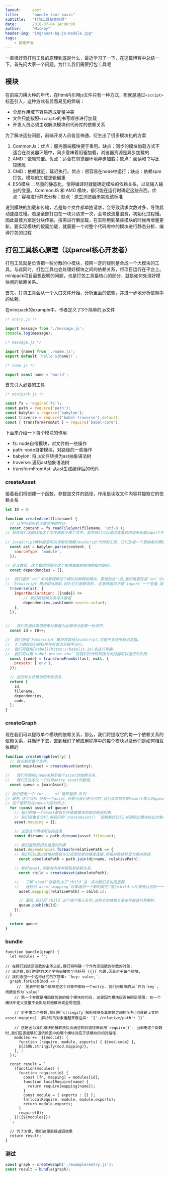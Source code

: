 ```yaml
---
layout:     post
title:      "bundle-tool-basis"
subtitle:   "打包工具基本原理"
date:       2018-07-04 14:00:00
author:     "Mickey"
header-img: "img/post-bg-js-module.jpg"
tags:
    - 前端开发
---
```


一直很好奇打包工具的原理到底是什么，最近学习了一下，在这篇博客中总结一下，首先问大家一个问题，为什么我们需要打包工具呢

## 模块

在前端刀耕火种的年代，在html内引用js文件只有一种方式，那就是通过`<script>`标签引入，这种方式有显而易见的弊端：

* 全局作用域下容易造成变量冲突
* 文件只能按照`<script>`的书写顺序进行加载
* 开发人员必须主观解决模块和代码库的依赖关系

为了解决这些问题，前端开发人员各显神通，衍生出了很多模块化的方案

1. CommonJs：优点：服务器端模块便于重用。缺点：同步的模块加载方式不适合在浏览器环境中，同步意味着阻塞加载，浏览器资源是异步加载的
2. AMD：依赖前置。优点：适合在浏览器环境异步加载；缺点：阅读和书写比较困难
3. CMD：依赖就近，延迟执行。优点：很容易在node中运行；缺点：依赖spm打包，模块的加载逻辑偏重
4. ES6模块：:尽量的静态化，使得编译时就能确定模块的依赖关系，以及输入输出的变量。CommonJS 和 AMD 模块，都只能在运行时确定这些东西。优点：容易进行静态分析；缺点：原生浏览器未实现该标准

说到模块的加载和传输，若是每个文件都单独请求，会导致请求次数过多，导致启动速度过慢。若是全部打包在一块只请求一次，会导致流量浪费，初始化过程慢。因此最佳方案是分块传输，按需进行懒加载，在实际用到某些模块的时候再增量更新。要实现模块的按需加载，就需要一个对整个代码库中的模块进行静态分析、编译打包的过程

## 打包工具核心原理（以parcel核心开发者）

打包工具就是负责把一些分散的小模块，按照一定的规则整合成一个大模块的工具。与此同时，打包工具也会处理好模块之间的依赖关系，将项目运行在平台上。minipack项目最想说明的问题，也是打包工具最核心的部分，就是如何处理好模块间的依赖关系。

首先，打包工具会从一个入口文件开始，分析里面的依赖，并进一步地分析依赖中的依赖。

在minipack的example中，作者定义了3个简单的.js文件

```js
/* entry.js */

import message from './message.js';
console.log(message);

/* message.js */

import {name} from './name.js';
export default `hello ${name}!`;

/* name.js */

export const name = 'world';
```

首先引入必要的工具

```js
/* minipack.js */

const fs = require('fs');
const path = require('path');
const babylon = require('babylon');
const traverse = require('babel-traverse').default;
const { transformFromAst } = require('babel-core');
```

下面来介绍一下每个模块的作用

* fs: node自带模块，对文件的一些操作
* path: node自带模块，对路径的一些操作
* babylon: 将.js文件转换为ast抽象语法树
* traverse: 遍历ast抽象语法树
* transformFromAst: 从ast生成编译后的代码

### createAsset

接着我们将创建一个函数，参数是文件的路径，作用是读取文件内容并提取它的依赖关系

```js
let ID = 0;

function createAsset(filename) {
  // 以字符串形式读取文件的内容. 
  const content = fs.readFileSync(filename, 'utf-8');
// 现在我们试图找出这个文件依赖于哪个文件。虽然我们可以通过查看其内容来获取import字符串. 然而,这是一个非常笨重的方法，我们将使用JavaScript解析器来代替。
  
// JavaScript解析器是可以读取和理解JavaScript代码的工具，它们生成一个更抽象的模型,称为`ast (抽象语法树)(https://astexplorer.net)`。
  const ast = babylon.parse(content, {
    sourceType: 'module',
  });

// 定义数组，这个数组将保存这个模块依赖的模块的相对路径.
  const dependencies = [];

//  我们遍历`ast`来试着理解这个模块依赖哪些模块，要做到这一点,我们需要检查`ast`中的每个 `import` 声明。
// `Ecmascript`模块相当简单,因为它们是静态的. 这意味着你不能`import`一个变量,或者有条件地`import`另一个模块。每次我们看到`import`声明时,我们都可以将其数值视为`依赖性`。
  traverse(ast, {
    ImportDeclaration: ({node}) => 
        // 我们将依赖关系存入数组
        dependencies.push(node.source.value);
    },
  });
  

//   我们还通过递增简单计数器为此模块分配唯一标识符. 
  const id = ID++;

//  我们使用`Ecmascript`模块和其他JavaScript,可能不支持所有浏览器。
//  为了确保我们的程序在所有浏览器中运行,
//  我们将使用[babel](https://babeljs.io)来进行转换。
//  我们可以用`babel-preset-env``将我们的代码转换为浏览器可以运行的东西. 
  const {code} = transformFromAst(ast, null, {
    presets: ['env'],
  });

  // 返回有关此模块的所有信息.
  return {
    id,
    filename,
    dependencies,
    code,
  };
}
```

### createGraph

现在我们可以提取单个模块的依赖关系，那么，我们将提取它的每一个依赖关系的依赖关系，并循环下去，直到我们了解应用程序中的每个模块以及他们是如何相互依赖的

```js
function createGraph(entry) {
  // 首先解析整个文件.
  const mainAsset = createAsset(entry);

//   我们将使用queue来解析每个asset的依赖关系. 
//   我们正在定义一个只有entry asset的数组.
  const queue = [mainAsset];

// 我们使用一个`for ... of`循环遍历 队列. 
// 最初 这个队列 只有一个asset,但是当我们迭代它时,我们会将额外的assert推入到queue中. 
// 这个循环将在queue为空时终止. 
  for (const asset of queue) {
    // 我们的每一个asset都有它所依赖模块的相对路径列表. 
    // 我们将重复它们,用我们的`createAsset() `函数解析它们,并跟踪此模块在此对象中的依赖关系.
    asset.mapping = {};

    // 这是这个模块所在的目录. 
    const dirname = path.dirname(asset.filename);

    // 我们遍历其相关路径的列表
    asset.dependencies.forEach(relativePath => {
    // 我们可以通过将相对路径与父资源目录的路径连接,将相对路径转变为绝对路径.
      const absolutePath = path.join(dirname, relativePath);

    // 解析asset,读取其内容并提取其依赖关系.
      const child = createAsset(absolutePath);

    //   了解`asset`依赖取决于`child`这一点对我们来说很重要. 
    //   通过给`asset.mapping`对象增加一个新的属性(值为child.id)来表达这种一一对应的关系.
      asset.mapping[relativePath] = child.id;

      // 最后,我们将`child`这个资产推入队列,这样它的依赖关系也将被迭代和解析.
      queue.push(child);
    });
  }

  return queue;
}
```

### bundle

```
function bundle(graph) {
  let modules = '';

// 在我们到达该函数的主体之前,我们将构建一个作为该函数的参数的对象. 
// 请注意,我们构建的这个字符串被两个花括号 ({}) 包裹,因此对于每个模块,
// 我们添加一个这种格式的字符串: `key: value,`.
  graph.forEach(mod => {
     //  图表中的每个模块在这个对象中都有一个entry. 我们用模块的id`作为`key`，用数组作为`value`
    // 第一个参数是用函数包装的每个模块的代码. 这是因为模块应该被限定范围: 在一个模块中定义变量不会影响其他模块或全局范围. 
    
    // 对于第二个参数,我们用`stringify`解析模块及其依赖之间的关系(也就是上文的asset.mapping). 解析后的对象看起来像这样: `{'./relative/path': 1}`. 
    
    // 这是因为我们模块的被转换后会通过相对路径来调用`require()`. 当调用这个函数时,我们应该能够知道依赖图中的哪个模块对应于该模块的相对路径. 
    modules += `${mod.id}: [
      function (require, module, exports) { ${mod.code} },
      ${JSON.stringify(mod.mapping)},
    ],`;
  });
  
  const result = `
    (function(modules) {
      function require(id) {
        const [fn, mapping] = modules[id];
        function localRequire(name) {
          return require(mapping[name]);
        }
        const module = { exports : {} };
        fn(localRequire, module, module.exports);
        return module.exports;
      }
      require(0);
    })({${modules}})
  `;

  // 为了方便，我们这里直接返回结果
  return result;
}
```

### 测试

```js
const graph = createGraph('./example/entry.js');
const result = bundle(graph);
```
